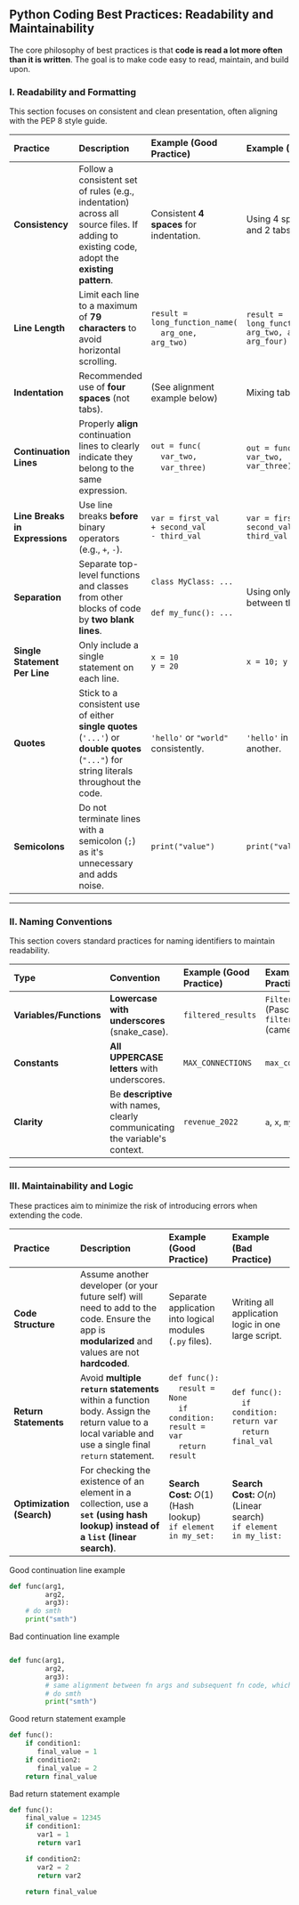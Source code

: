 ## Python Coding Best Practices: Readability and Maintainability

The core philosophy of best practices is that **code is read a lot more often than it is written**. The goal is to make code easy to read, maintain, and build upon.

### I. Readability and Formatting

This section focuses on consistent and clean presentation, often aligning with the PEP 8 style guide.

| Practice | Description | Example (Good Practice) | Example (Bad Practice) |
| :--- | :--- | :--- | :--- |
| **Consistency** | Follow a consistent set of rules (e.g., indentation) across all source files. If adding to existing code, adopt the **existing pattern**. | Consistent **4 spaces** for indentation. | Using 4 spaces in one file and 2 tabs in another. |
| **Line Length** | Limit each line to a maximum of **79 characters** to avoid horizontal scrolling. | `result = long_function_name(` <br> &nbsp;&nbsp;&nbsp;&nbsp;`arg_one, arg_two)` | `result = long_function_name(arg_one, arg_two, arg_three, arg_four)` |
| **Indentation** | Recommended use of **four spaces** (not tabs). | (See alignment example below) | Mixing tabs and spaces. |
| **Continuation Lines** | Properly **align** continuation lines to clearly indicate they belong to the same expression. | `out = func(` <br> &nbsp;&nbsp;&nbsp;&nbsp;`var_two,` <br> &nbsp;&nbsp;&nbsp;&nbsp;`var_three)` | `out = func(` <br> `var_two,` <br> `var_three)` |
| **Line Breaks in Expressions** | Use line breaks **before** binary operators (e.g., `+`, `-`). | `var = first_val` <br> `+ second_val` <br> `- third_val` | `var = first_val +` <br> `second_val -` <br> `third_val` |
| **Separation** | Separate top-level functions and classes from other blocks of code by **two blank lines**. | `class MyClass: ...` <br> <br> <br> `def my_func(): ...` | Using only one blank line between them. |
| **Single Statement Per Line** | Only include a single statement on each line. | `x = 10` <br> `y = 20` | `x = 10; y = 20` |
| **Quotes** | Stick to a consistent use of either **single quotes** (`'...'`) or **double quotes** (`"..."`) for string literals throughout the code. | `'hello'` or `"world"` consistently. | `'hello'` in one file, `"world"` in another. |
| **Semicolons** | Do not terminate lines with a semicolon (`;`) as it's unnecessary and adds noise. | `print("value")` | `print("value");` |

---

### II. Naming Conventions

This section covers standard practices for naming identifiers to maintain readability.

| Type | Convention | Example (Good Practice) | Example (Bad Practice) |
| :--- | :--- | :--- | :--- |
| **Variables/Functions** | **Lowercase with underscores** (snake\_case). | `filtered_results` | `FilteredResults` (PascalCase) or `filteredResults` (camelCase) |
| **Constants** | **All UPPERCASE letters** with underscores. | `MAX_CONNECTIONS` | `max_connections` |
| **Clarity** | Be **descriptive** with names, clearly communicating the variable's context. | `revenue_2022` | `a`, `x`, `myvar` |

---

### III. Maintainability and Logic

These practices aim to minimize the risk of introducing errors when extending the code.

| Practice | Description | Example (Good Practice) | Example (Bad Practice) |
| :--- | :--- | :--- | :--- |
| **Code Structure** | Assume another developer (or your future self) will need to add to the code. Ensure the app is **modularized** and values are not **hardcoded**. | Separate application into logical modules (`.py` files). | Writing all application logic in one large script. |
| **Return Statements** | Avoid **multiple `return` statements** within a function body. Assign the return value to a local variable and use a single final `return` statement. | `def func():` <br> &nbsp;&nbsp;&nbsp;&nbsp;`result = None` <br> &nbsp;&nbsp;&nbsp;&nbsp;`if condition: result = var` <br> &nbsp;&nbsp;&nbsp;&nbsp;`return result` | `def func():` <br> &nbsp;&nbsp;&nbsp;&nbsp;`if condition: return var` <br> &nbsp;&nbsp;&nbsp;&nbsp;`return final_val` |
| **Optimization (Search)** | For checking the existence of an element in a collection, use a **`set` (using hash lookup) instead of a `list` (linear search)**. | **Search Cost:** $O(1)$ (Hash lookup) <br> `if element in my_set:` | **Search Cost:** $O(n)$ (Linear search) <br> `if element in my_list:` |


Good continuation line example
```python
def func(arg1,
         arg2,
         arg3):
    # do smth
    print("smth")
```

Bad continuation line example
```python

def func(arg1,
         arg2,
         arg3):
         # same alignment between fn args and subsequent fn code, which confuses readers
         # do smth
         print("smth")
```


Good return statement example
```python
def func():
    if condition1:
       final_value = 1
    if condition2:
       final_value = 2
    return final_value
```

Bad return statement example
```python
def func():
    final_value = 12345
    if condition1:
       var1 = 1
       return var1

    if condition2:
       var2 = 2
       return var2

    return final_value
```


